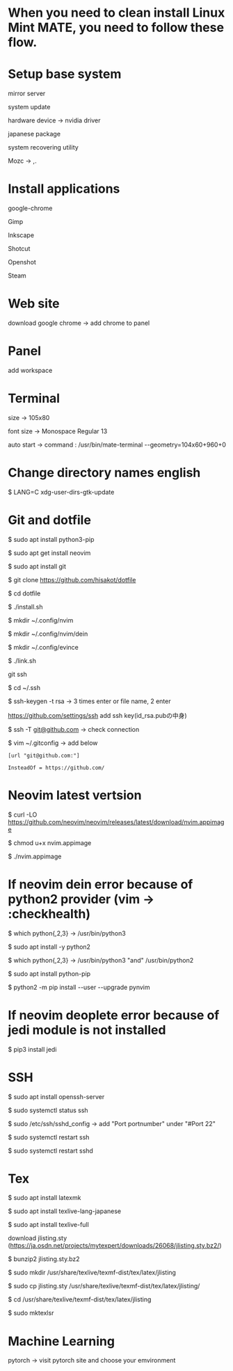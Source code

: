 # When you need to clean install Linux Mint MATE, you need to follow these flow.

# Setup base system
mirror server

system update

hardware device -> nvidia driver

japanese package

system recovering utility

Mozc -> ,.

# Install applications
google-chrome

Gimp

Inkscape

Shotcut

Openshot

Steam

# Web site
download google chrome -> add chrome to panel

# Panel
add workspace

# Terminal
size -> 105x80

font size -> Monospace Regular 13

auto start -> command : /usr/bin/mate-terminal --geometry=104x60+960+0

# Change directory names english
$ LANG=C xdg-user-dirs-gtk-update

# Git and dotfile
$ sudo apt install python3-pip

$ sudo apt get install neovim

$ sudo apt install git

$ git clone https://github.com/hisakot/dotfile

$ cd dotfile

$ ./install.sh

$ mkdir ~/.config/nvim

$ mkdir ~/.config/nvim/dein

$ mkdir ~/.config/evince

$ ./link.sh

git ssh

$ cd ~/.ssh

$ ssh-keygen -t rsa -> 3 times enter or file name, 2 enter

https://github.com/settings/ssh add ssh key(id_rsa.pubの中身)

$ ssh -T git@github.com -> check connection

$ vim ~/.gitconfig -> add below

    [url "git@github.com:"]

	InsteadOf = https://github.com/

# Neovim latest vertsion
$ curl -LO https://github.com/neovim/neovim/releases/latest/download/nvim.appimage

$ chmod u+x nvim.appimage

$ ./nvim.appimage

# If neovim dein error because of python2 provider (vim -> :checkhealth)
$ which python{,2,3} -> /usr/bin/python3

$ sudo apt install -y python2

$ which python{,2,3} -> /usr/bin/python3 "and" /usr/bin/python2

$ sudo apt install python-pip

$ python2 -m pip install --user --upgrade pynvim

# If neovim deoplete error because of jedi module is not installed
$ pip3 install jedi

# SSH
$ sudo apt install openssh-server

$ sudo systemctl status ssh

$ sudo /etc/ssh/sshd_config -> add "Port portnumber" under "#Port 22"

$ sudo systemctl restart ssh

$ sudo systemctl restart sshd

# Tex
$ sudo apt install latexmk

$ sudo apt install texlive-lang-japanese

$ sudo apt install texlive-full

download jlisting.sty
(https://ja.osdn.net/projects/mytexpert/downloads/26068/jlisting.sty.bz2/)

$ bunzip2 jlisting.sty.bz2

$ sudo mkdir /usr/share/texlive/texmf-dist/tex/latex/jlisting

$ sudo cp jlisting.sty /usr/share/texlive/texmf-dist/tex/latex/jlisting/

$ cd /usr/share/texlive/texmf-dist/tex/latex/jlisting

$ sudo mktexlsr

# Machine Learning
pytorch -> visit pytorch site and choose your emvironment
